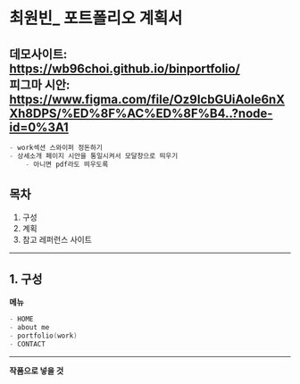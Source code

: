 # 최원빈_ 포트폴리오 계획서

데모사이트: https://wb96choi.github.io/binportfolio/ <br>
피그마 시안: https://www.figma.com/file/Oz9IcbGUiAoIe6nXXh8DPS/%ED%8F%AC%ED%8F%B4..?node-id=0%3A1
-----------------

```c
- work섹션 스와이퍼 정돈하기
- 상세소개 페이지 시안을 통일시켜서 모달창으로 띄우기
    - 아니면 pdf라도 띄우도록
```




## 목차

1. 구성
2. 계획
3. 참고 레퍼런스 사이트


-----------------
## 1. 구성
**메뉴**


```c
- HOME
- about me
- portfolio(work)
- CONTACT
```


-----------------
**작품으로 넣을 것**
